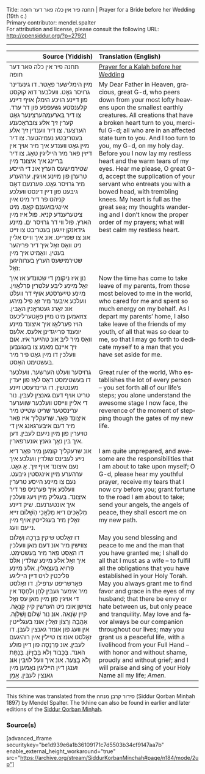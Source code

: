 <html>
<head></head>
<body>
Title: תחנה פיר אין כלה פאר דער חופה | Prayer for a Bride before her Wedding (19th c.)<br />
Primary contributor: mendel.spalter<br />
For attribution and license, please consult the following URL: <a href="http://opensiddur.org/?p=27921">http://opensiddur.org/?p=27921</a>
<p />
<hr />

<table style="margin-left: auto;margin-right: auto;" class="draggable">
<thead><tr><th id="x" style="text-align: right;">Source (Yiddish)</th><th style="text-align: left;">Translation (English)</th></tr></thead>
<tbody>
<tr><td style="vertical-align:top;" width="46%">
<div class="yiddish" lang="yi">
תחנה פיר אין כלה פאר דער חופה
</span></div></td>
 
<td style="vertical-align:top;" width="53%">
<div class="english" lang="en">
<u>Prayer for a Kalah before her Wedding</u>
</div></td></tr>


<tr><td style="vertical-align:top;" width="46%">
<div class="yiddish" lang="yi">
מײַן הימלישער פאָטר. דו גינעדינר גרױסר גאָט. וועלבער דוא קוקסט פון דײַנע הױכע הימלן אױף דײַנע קלענסטע גשעפּפע פון דר ערד. צו דיר בּארעמהערצינער גאָט קערין זיך אלע צובּראָכענע הערצער. צו דיר װענדין זיך אלע בּעטריבּטע נעמיהטער. צו דיר מײַן גאָט װענדע איך מיר אױך אין דיזין פאר מיר הײליגין טאָג. צו דיר בּרײנג איך איצונד מײַן שטירמישעס הערץ אונ די הײסע טרערן פון מײַנע אױגין. ערהערע מיר גרױסר גאָט. פערנעם דאָס גיבּעט פון דײַן דינסט װעלכע קניהט פר דיר מיט אײַן אײַנגיבּױגענם קאָפּ. מיט ציטערענדע קניא. פול איז מײַן הארץ. פול װי דר גרױסר ים. מײַנע גידאנקן זײַגען בּעטריבּט צו זײט אונ צו שפּרײט. אונ איך װײס אליין ניט װאָס זאָל איך דיר פריהער בּעטין. װאָמיט איך מײַן שטירמישעס הערץ בערוהיגען זאָל:
</span></div></td>
 
<td style="vertical-align:top;" width="53%">
<div class="english" lang="en">
My Dear Father in Heaven, gracious, great G-d, who peers down from your most lofty heavens upon the smallest earthly creatures.  All creations that have a broken heart turn to you, merciful G-d; all who are in an affected state turn to you.  And I too turn to you, my G-d, on my holy day.  Before you I now lay my restless heart and the warm tears of my eyes.  Hear me please, O great G-d, accept the supplication of your servant who entreats you with a bowed head, with trembling knees.  My heart is full as the great sea; my thoughts wandering and I don’t know the proper order of my prayers; what will best calm my restless heart.
</div></td></tr>


<tr><td style="vertical-align:top;" width="46%">
<div class="yiddish" lang="yi">
נון איז ניקומן די שטונדע אז איך זאָל מײַנע ליבּע עלטרין פרלאָזין. מײַנע טײַערסטע אױף דר װעלט װעלכע איבּער מיר זאָ פיל מיהע אונ זאָרנ געטראָנין האָבּין. צוזאמען מיט מײַן פאָטערליכעס הױז פערלאָז איך איצונד מײַנע יונענד פרײַגדינן אלעס. אלעס װאָס מיר ליבּ אונ טהײַער איז. אום זיך אײנם מאנע צו בּעגעבּען װעלכין דו מײַן גאָט פיר מיר בּעשטימט האָסט. 
</span></div></td>
 
<td style="vertical-align:top;" width="53%">
<div class="english" lang="en">
Now the time has come to take leave of my parents, from those most beloved to me in the world, who cared for me and spent so much energy on my behalf.  As I depart my parents’ home, I also take leave of the friends of my youth, of all that was so dear to me, so that I may go forth to dedicate myself to a man that you have set aside for me. 
</div></td></tr>


<tr><td style="vertical-align:top;" width="46%">
<div class="yiddish" lang="yi">
גרױסער װעלט הערשער. װעלכער דו בּעשטימסט דאָס לאָז פון יעדין מענטשין. דו גרינדעסט זײַנע טריט אױף דעם גאנצין לעבּין. נור די אלײן װײסט װעלכער שװערער ערינסטער שריט שטײט מיר איצונד פאָר. שרעקליך איז פאר מיר דעם איבּערגאנג אין די טױערין פון מײַן נײַעם לעבּין. דען איך בּין נאָך גאנץ אונערפארין.
</span></div></td>
 
<td style="vertical-align:top;" width="53%">
<div class="english" lang="en">
Great ruler of the world, Who establishes the lot of every person – you set forth all of our life’s steps; you alone understand the awesome stage I now face, the reverence of the moment of stepping though the gates of my new life. 
</div></td></tr>


<tr><td style="vertical-align:top;" width="46%">
<div class="yiddish" lang="yi">
אונ שרעקליך קומען מיר פאָר דיא נײַע לעבּינס שולדין װעלכע איך נעם איצונד אױף זיך. אָ גאָט. ערהערע מײַן אינגסטין גיבּעט. נעם צו מײַנע הײַסע טרערין װעלכע איך פערניס פר דיר איצונד. בּעגליק מײַן ױעג װעלכין איך אונטערנעם. שיק דײַנע מִלְאָכִים דיא מַלְאֲכֵי הַשָׁלוֹם זײא זאָלין מיר בּעגלײטין אױף מײַן נײעם וועג. 
</span></div></td>
 
<td style="vertical-align:top;" width="53%">
<div class="english" lang="en">
I am quite unprepared, and awesome are the responsibilities that I am about to take upon myself; O G-d, please hear my youthful prayer, receive my tears that I now cry before you; grant fortune to the road I am about to take; send your angels, the angels of peace, they shall escort me on my new path.
</div></td></tr>


<tr><td style="vertical-align:top;" width="46%">
<div class="yiddish" lang="yi">
דו זאָלסט שיקין בְּרָכָה וְשָׁלוֹם צװישין מיר אונ דעם מאן וועלכין דו האָסט פאר מיר בּעשטימט. איך זאָל אלע מײַנע שולדין אלס פרױא בּעצאָלין. אלע מײַנע פליכטין לױט דײַן הײליגע פאָרשריפט ערפילן. דו זאָלסט מיר אימער געבּין לְחֵן וּלְחֶסֶד אין די אױגין פון מײַן מאן עס זאָל צװישן אונז ניט הערשין קײַן קִנְאָה. קײַן שִׂנְאָה. אונ נור שָׁלוֹם וְשַׁלְוָה. אַהֲבָה וְרָצוֹן זאָלין אונז בּעגלײטין אין װעג פון אונזר גאנצין לעבּן. דו זאָלסט אונז צו טײלין אײַן רוהיגעם לעבּין. אונ פַּרְנָסָה פון דײַן פולע האנד. בְּכָבוֹד וְלֹא בְּבִזָיוֹן. בְּנַחַּת וְלֹא בְצַעַר. אונ איך װעל לױבּין אונ זענגן דײַן הײליגין נאָמען מײַן גאנצין לעבּין. אָמֵן׃
</span></div></td>
 
<td style="vertical-align:top;" width="53%">
<div class="english" lang="en">
May you send blessing and peace to me and the man that you have granted me; I shall do all that I must as a wife – to fulfil all the obligations that you have established in your Holy Torah.  May you always grant me to find favor and grace in the eyes of my husband; that there be envy or hate between us, but only peace and tranquility.  May love and favor always be our companion throughout our lives; may you grant us a peaceful life, with a livelihood from your Full Hand – with honor and without shame, proudly and without grief; and I will praise and sing of your Holy Name all my life; <em>Amen</em>.
</div></td></tr>
</tbody></table>

<hr />

This tkhine was translated from the סידור קרבן מנחה (Siddur Qorban Minḥah 1897) by Mendel Spalter. The tkhine can also be found in earlier and later editions of the <a href="https://opensiddur.org/compilations/sifrei-tehinot/siddur-qorban-minhah-1897">Siddur Qorban Minḥah</a>.

<h3>Source(s)</h3>

[advanced_iframe securitykey="be1d939e6a1b36109171c7d5503b34cf9147aa7b" enable_external_height_workaround="true" src="https://archive.org/stream/SiddurKorbanMinchah#page/n184/mode/2up"]
</body>
</html>